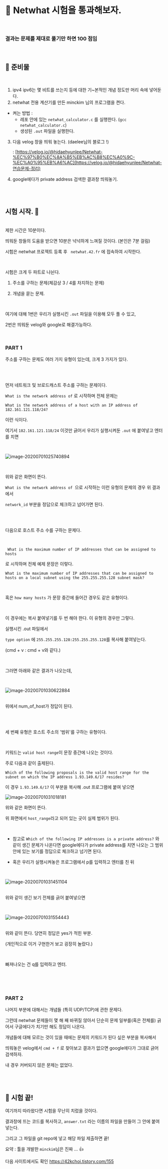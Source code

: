 # &#128271; Netwhat 시험을 통과해보자.
<br>

### 결과는 문제를 제대로 풀기만 하면 100 점임

<br>

## &#128270; 준비물

<br>

1. ipv4 ipv6는 몇 비트를 쓰는지 등에 대한 기~본적인 개념 정도만 머리 속에 넣어둔다.
2. netwhat 전용 계산기를 만든 minckim 님의 프로그램을 켠다.

- 켜는 방법 : 
  - 레포 안에 있는 `netwhat_calculator.c` 를 실행한다. (`gcc netwhat_calculator.c`)
  - 생성된 `.out` 파일을 실행한다.

3. 다음 velog 창을 띄워 놓는다. (daelee님의 블로그 !) 

   : [https://velog.io/@hidaehyunlee/Netwhat-%EC%97%B0%EC%8A%B5%EB%AC%B8%EC%A0%9C-%EC%A0%95%EB%A6%AC](https://velog.io/@hidaehyunlee/Netwhat-연습문제-정리)

4. google에다가 private address 검색한 결과창 띄워놓기.

<br><br>

## 시험 시작. &#128270;

<br>제한 시간은 10분이다. 

띄워둔 창들의 도움을 받으면 10분은 넉넉하게 느껴질 것이다. (본인은 7분 걸림)

시험은 netwhat 프로젝트 등록 후 ` netwhat.42.fr` 에 접속하여 시작한다.

<br>

시험은 크게 두 파트로 나뉜다.

1. 주소를 구하는 문제(체감상 3 / 4를 차지하는 문제)

2. 개념을 묻는 문제.

<br>

여기에 대해 1번은 우리가 실행시킨 `.out` 파일을 이용해 모두 풀 수 있고,

2번은 띄워둔 velog와 google로 해결가능하다.

<br>

### PART 1

주소를 구하는 문제도 여러 가지 유형이 있는데, 크게 3 가지가 있다. 

<br><br>

먼저 네트워크 및 브로드캐스트 주소를 구하는 문제이다. 

`What is the network address of` 로 시작하며 전체 문제는 

`What is the network address of a host with an IP address of 182.161.121.118/24?` 

이런 식이다. <br>

여기서 `182.161.121.118/24` 이것만 긁어서 우리가 실행시켜둔 `.out`  에 붙여넣고 엔터를 치면

<br>

![image-20200701025740894](https://k.kakaocdn.net/dn/X5mHT/btqFg4B3bmN/8l7f1UCAxUN67bgGBsVjGK/img.png)

<br>

위와 같은 화면이 뜬다. 

`What is the network address of `으로 시작하는 이런 유형의 문제의 경우 위 결과에서 

`network_id` 부분을 정답으로 체크하고 넘어가면 된다. 

<br><br>

다음으로 호스트 주소 수를 구하는 문제다. 

<br>

` What is the maximum number of IP addresses that can be assigned to hosts`  

로 시작하며 전체 예제 문장은 이렇다. 

`What is the maximum number of IP addresses that can be assigned to hosts on a local subnet using the 255.255.255.128 subnet mask?`  

<br>

혹은 `how many hosts` 가 문장 중간에 들어간 경우도 같은 유형이다. 

<br>

이 경우에는 복사 붙여넣기를 두 번 해야 한다. 이 유형의 경우만 그렇다. 

실행시킨 .out 파일에서  

`type option`  에 `255.255.255.128:255.255.255.128`를 복사해 붙여넣는다. 

(cmd + v : cmd + v와 같다.)

<br>

그러면 아래와 같은 결과가 나오는데, 

<br>

![image-20200701030622884](https://k.kakaocdn.net/dn/TSnub/btqFeErxvSh/x62IrxAkwcxJlSYDuUysCK/img.png)

<br>위에서 num_of_host가 정답이 된다.

<br><br>

세 번째 유형은 호스트 주소의 '범위'를 구하는 유형이다.

<br>

키워드는 `valid host range`이 문장 중간에 나오는 것이다. 

주로 다음과 같이 출제된다.

`Which of the following proposals is the valid host range for the subnet on which the IP address 1.93.149.6/17 resides?`

이 경우 `1.93.149.6/17` 이 부분을 복사해 .out 프로그램에 붙여 넣으면

![image-20200701031018181](https://k.kakaocdn.net/dn/oEDCD/btqFgxxVQLk/GFCwReUhRhjVPYwCYBxyPK/img.png)

위와 같은 화면이 뜬다.  

위 화면에서 `host_range`라고 되어 있는 곳이 실제 범위가 된다. 

<br>

- 참고로 `Which of the following IP addresses is a private address?` 와 같이 생긴 문제가 나온다면 google에다가 private address를 치면 나오는 그 범위 안에 있는 보기를 정답으로 체크하고 넘기면 된다.

* 혹은 우리가 실행시켜놓은 프로그램에서 p를 입력하고 엔터를 친 뒤

<br>

![image-20200701031451104](https://k.kakaocdn.net/dn/r0PVz/btqFhkScvOb/nSnzJv3nZ1VSvUwNuOfz61/img.png)

<br>위와 같이 생긴 보기 전체를 긁어 붙여넣으면 

<br>

![image-20200701031554443](https://k.kakaocdn.net/dn/b5t4Yq/btqFftW9psM/9rPPHPdxv5ICho8IzPaFU0/img.png)

<br>위와 같이 뜬다. 당연히 정답은 yes가 적힌 부분. 

(개인적으로 이거 구현한거 보고 굉장히 놀랐다.) 

<br>

빠져나오는 건 q를 입력하고 엔터.

<br><br><br>

### PART 2

나머지 부분에 대해서는 개념들 (특히 UDP/TCP)에 관한 문제다. 

그런데 netwhat 문제들이 몇 해 째 바뀌질 않아서 단순히 문제 일부를(혹은 전체를) 긁어서 구글에다가 치기만 해도 정답이 나온다. 

개념들에 대해 모르는 것이 있을 때에는 문제의 키워드가 된다 싶은 부분을 복사해서 

띄워놓은 velog에서 `cmd + f` 로 찾아보고 결과가 없으면 google에다가 그대로 긁어 검색하자. 

내 경우 커버되지 않은 문제는 없었다. 

<br><br>

## &#128270; 시험 끝!

여기까지 따라왔다면 시험을 무난히 치렀을 것이다. 

결과창에 뜨는 코드를 복사하고, `answer.txt`  라는 이름의 파일을 만들어 그 안에 붙여넣는다. 

그리고 그 파일을 git repo에 넣고 해당 파일 제출하면 끝!

요약 : 툴을 개발한 `minckim`님은 진짜 ... &#128077;

다음 사이트에서도 확인 
https://42kchoi.tistory.com/155
